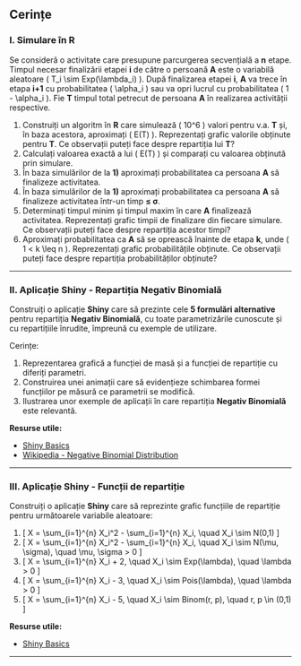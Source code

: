 ## Cerințe  

### I. Simulare în R  

Se consideră o activitate care presupune parcurgerea secvențială a **n** etape. Timpul necesar finalizării etapei **i** de către o persoană **A** este o variabilă aleatoare \( T_i \sim Exp(\lambda_i) \). După finalizarea etapei **i**, **A** va trece în etapa **i+1** cu probabilitatea \( \alpha_i \) sau va opri lucrul cu probabilitatea \( 1 - \alpha_i \). Fie **T** timpul total petrecut de persoana **A** în realizarea activității respective.  

1. Construiți un algoritm în **R** care simulează \( 10^6 \) valori pentru v.a. **T** și, în baza acestora, aproximați \( E(T) \). Reprezentați grafic valorile obținute pentru **T**. Ce observații puteți face despre repartiția lui **T**?  
2. Calculați valoarea exactă a lui \( E(T) \) și comparați cu valoarea obținută prin simulare.  
3. În baza simulărilor de la **1)** aproximați probabilitatea ca persoana **A** să finalizeze activitatea.  
4. În baza simulărilor de la **1)** aproximați probabilitatea ca persoana **A** să finalizeze activitatea într-un timp **≤ σ**.  
5. Determinați timpul minim și timpul maxim în care **A** finalizează activitatea. Reprezentați grafic timpii de finalizare din fiecare simulare. Ce observații puteți face despre repartiția acestor timpi?  
6. Aproximați probabilitatea ca **A** să se oprească înainte de etapa **k**, unde \( 1 < k \leq n \). Reprezentați grafic probabilitățile obținute. Ce observații puteți face despre repartiția probabilităților obținute?  

---

### II. Aplicație Shiny - Repartiția Negativ Binomială  

Construiți o aplicație **Shiny** care să prezinte cele **5 formulări alternative** pentru repartiția **Negativ Binomială**, cu toate parametrizările cunoscute și cu repartițiile înrudite, împreună cu exemple de utilizare.  

Cerințe:  

1. Reprezentarea grafică a funcției de masă și a funcției de repartiție cu diferiți parametri.  
2. Construirea unei animații care să evidențieze schimbarea formei funcțiilor pe măsură ce parametrii se modifică.  
3. Ilustrarea unor exemple de aplicații în care repartiția **Negativ Binomială** este relevantă.  

**Resurse utile:**  
- [Shiny Basics](https://shiny.posit.co/r/getstarted/shiny-basics/lesson1/)  
- [Wikipedia - Negative Binomial Distribution](https://en.wikipedia.org/wiki/Negative_binomial_distribution)  

---

### III. Aplicație Shiny - Funcții de repartiție  

Construiți o aplicație **Shiny** care să reprezinte grafic funcțiile de repartiție pentru următoarele variabile aleatoare:  

1. \[ X = \sum_{i=1}^{n} X_i^2 - \sum_{i=1}^{n} X_i, \quad X_i \sim N(0,1) \]  
2. \[ X = \sum_{i=1}^{n} X_i^2 - \sum_{i=1}^{n} X_i, \quad X_i \sim N(\mu, \sigma), \quad \mu, \sigma > 0 \]  
3. \[ X = \sum_{i=1}^{n} X_i + 2, \quad X_i \sim Exp(\lambda), \quad \lambda > 0 \]  
4. \[ X = \sum_{i=1}^{n} X_i - 3, \quad X_i \sim Pois(\lambda), \quad \lambda > 0 \]  
5. \[ X = \sum_{i=1}^{n} X_i - 5, \quad X_i \sim Binom(r, p), \quad r, p \in (0,1) \]  

**Resurse utile:**  
- [Shiny Basics](https://shiny.posit.co/r/getstarted/shiny-basics/lesson1/)  

---
